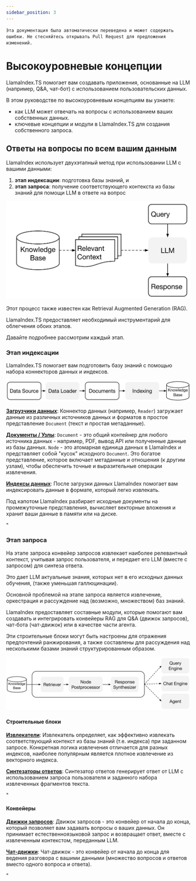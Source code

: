 ```yaml
---
sidebar_position: 3
---
```


`Эта документация была автоматически переведена и может содержать ошибки. Не стесняйтесь открывать Pull Request для предложения изменений.`

# Высокоуровневые концепции

LlamaIndex.TS помогает вам создавать приложения, основанные на LLM (например, Q&A, чат-бот) с использованием пользовательских данных.

В этом руководстве по высокоуровневым концепциям вы узнаете:

- как LLM может отвечать на вопросы с использованием ваших собственных данных.
- ключевые концепции и модули в LlamaIndex.TS для создания собственного запроса.

## Ответы на вопросы по всем вашим данным

LlamaIndex использует двухэтапный метод при использовании LLM с вашими данными:

1. **этап индексации**: подготовка базы знаний, и
2. **этап запроса**: получение соответствующего контекста из базы знаний для помощи LLM в ответе на вопрос

![](./_static/concepts/rag.jpg)

Этот процесс также известен как Retrieval Augmented Generation (RAG).

LlamaIndex.TS предоставляет необходимый инструментарий для облегчения обоих этапов.

Давайте подробнее рассмотрим каждый этап.

### Этап индексации

LlamaIndex.TS помогает вам подготовить базу знаний с помощью набора коннекторов данных и индексов.

![](./_static/concepts/indexing.jpg)

[**Загрузчики данных**](./modules/high_level/data_loader.md):
Коннектор данных (например, `Reader`) загружает данные из различных источников данных и форматов в простое представление `Document` (текст и простая метаданные).

[**Документы / Узлы**](./modules/high_level/documents_and_nodes.md): `Document` - это общий контейнер для любого источника данных - например, PDF, вывод API или полученные данные из базы данных. `Node` - это атомарная единица данных в LlamaIndex и представляет собой "кусок" исходного `Document`. Это богатое представление, которое включает метаданные и отношения (к другим узлам), чтобы обеспечить точные и выразительные операции извлечения.

[**Индексы данных**](./modules/high_level/data_index.md):
После загрузки данных LlamaIndex помогает вам индексировать данные в формате, который легко извлекать.

Под капотом LlamaIndex разбирает исходные документы на промежуточные представления, вычисляет векторные вложения и хранит ваши данные в памяти или на диске.

"

### Этап запроса

На этапе запроса конвейер запросов извлекает наиболее релевантный контекст, учитывая запрос пользователя,
и передает его LLM (вместе с запросом) для синтеза ответа.

Это дает LLM актуальные знания, которых нет в его исходных данных обучения,
(также уменьшая галлюцинации).

Основной проблемой на этапе запроса является извлечение, оркестрация и рассуждение над (возможно, множеством) баз знаний.

LlamaIndex предоставляет составные модули, которые помогают вам создавать и интегрировать конвейеры RAG для Q&A (движок запросов), чат-бота (чат-движок) или в качестве части агента.

Эти строительные блоки могут быть настроены для отражения предпочтений ранжирования, а также составлены для рассуждения над несколькими базами знаний структурированным образом.

![](./_static/concepts/querying.jpg)

#### Строительные блоки

[**Извлекатели**](./modules/low_level/retriever.md):
Извлекатель определяет, как эффективно извлекать соответствующий контекст из базы знаний (т.е. индекса) при заданном запросе.
Конкретная логика извлечения отличается для разных индексов, наиболее популярным является плотное извлечение из векторного индекса.

[**Синтезаторы ответов**](./modules/low_level/response_synthesizer.md):
Синтезатор ответов генерирует ответ от LLM с использованием запроса пользователя и заданного набора извлеченных фрагментов текста.

"

#### Конвейеры

[**Движки запросов**](./modules/high_level/query_engine.md):
Движок запросов - это конвейер от начала до конца, который позволяет вам задавать вопросы о ваших данных.
Он принимает естественноязыковой запрос и возвращает ответ, вместе с извлеченным контекстом, переданным LLM.

[**Чат-движки**](./modules/high_level/chat_engine.md):
Чат-движок - это конвейер от начала до конца для ведения разговора с вашими данными
(множество вопросов и ответов вместо одного вопроса и ответа).

"
